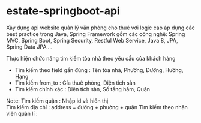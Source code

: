 # estate-springboot-api
Xây dựng api website quản lý văn phòng cho thuê với logic cao áp dụng các best practice trong Java, Spring Framework gồm các công nghệ: Spring MVC, Spring Boot, Spring Security, Restful Web Service, Java 8, JPA, Spring Data JPA ...


Thực hiện chức năng tìm kiếm tòa nhà theo yêu cầu của khách hàng
+ Tìm kiếm theo field gần đúng : Tên tòa nhà, Phường, Đường, Hướng, Hạng
+ Tìm kiếm from_to   : Gía thuê phòng, Diện tích sàn
+ Tìm kiếm chính xác : Diện tích sàn, Số tầng hầm, Quận

Note: Tìm kiếm quận    : Nhập id và hiển thị  
      Tìm kiếm địa chỉ : address = đường + phường + quận
      Tìm kiếm theo nhân viên quản lí :   